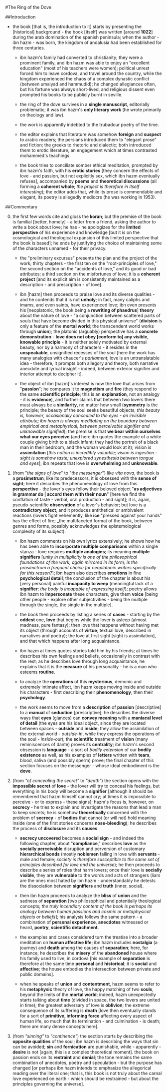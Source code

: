 #The Ring of the Dove

##Introduction

- the book [that is, the introduction to it] starts by presenting the [historical] background - the book [itself] was written [around __1022__] during the arab domination of the spanish peninsula; when the author - ibn hazm - was born, the kingdom of andalusia had been established for three centuries.

	- ibn hazm's family had converted to christianity; they were a prominent family, and ibn hazm was able to enjoy an "excellent education" (most of his teachers were women); political unrest forced him to leave cordova, and travel around the country, while the kingdom experienced the chaos of a complex dynastic conflict (between umaiyad and hammudid); he changed allegiances often, but his fortune was always short-lived, and religious dissent even prompted his books to be publicly burnt in seville.
	
	- the ring of the dove survives in a __single manuscript__, editorially problematic; it was ibn hazm's __only literary work__ (he wrote primarily on theology and law).
	
	- the work is apparently indebted to the trubadour poetry of the time.
	
	- the editor explains that literature was somehow __foreign__ and __suspect__ to arabic readers; the persians introduced them to "elegant prose" and fiction; the greeks to rhetoric and dialectic; both introduced them to erotic literature, an engagement which at times contrasted mohammed's teachings.
	
	- the book tries to conciliate somber ethical meditation, prompted by ibn hazm's faith, with his __erotic stories__ [they concern the effects of love - and passion, but not explicitly sex, which ibn hazm eventually refuses], accompanied by __poems__ and __theoretical discussions__ (all forming a __coherent whole__; _the project is therefore in itself interesting_); the editor adds that, while its prose is commendable and elegant, its poetry is allegedly mediocre (he was working in 1953).
	
##Commentary

0. the first few words cite and gloss the __koran__; but the premise of the book is familial [better, homely] - a letter from a friend, asking the author to write a book about love; he has - he apologizes for the __limited perspective__ of his experience and knowledge [but it is on the cosmological and theological expansion of this limited perspective that the book is based]; he ends by justifying the choice of maintaining some of the characters unnamed - for their privacy.

	- the "preliminary excursus" presents the plan and the project of the work; thirty chapters - the first ten on the "root-principles of love," the second section on the "accidents of love," and its good or bad attributes; a third section on the misfortunes of love; it is a __coherent project__ [and its explicit aim is consistently maintained as a description - and prescription - of love].
	
	- ibn [hazm] then proceeds to praise love and its diverse qualities - and he contends that it is not __unholy__; in fact, many caliphs and imams, and even saints, have experienced love; ibn even presents his [neoplatonic, the book being a __rewriting of phaedrus__] __theory__ about the nature of love - "a conjunction between scattered parts of souls that have become divided in this physical universe" (__division__ is only a feature of the __mortal world__; the transcendent world works through __union__); the platonic (arguably) perspective has a __concrete demonstration__ - __love does not obey [conform to] any visible, knowable principle__ - it is neither solely motivated by external beauty, nor by a harmony of characters - it resides in the __unspeakable__, unsignified recesses of the soul [here the work has many analogies with chaucer's _parliament_; love is an untranslatable idea - therefore, it prompts both allegory and theory, both narrative anecdote and lyrical insight - indeed, between exterior signifier and interior attempt to decipher it].
	
	- the object of ibn [hazm]'s interest is now the love that arises from "__passion__"; he compares it to __magnetism__ and __fire__ (they respond to the same __scientific principle__; this is an __explanation__, not an analogy - it is __evidence__), and further claims that between two lovers there must always be a __similarity__, no matter how small (__symmetry__ is the principle; the beauty of the soul seeks beautiful objects; _this beauty is, however, occasionally concealed to the eyes - an invisible attribute; ibn hazm is always meditating on the boundary between empirical and metaphysical, between perceivable signifier and unknowable signified_); the premise is that __we bear within ourselves what our eyes perceive__ (and here ibn quotes the example of a white couple giving birth to a black infant; they had the portrait of a black man in their bedroom, and the woman would look at it); vision is __assimilation__ [_this notion is incredibly valuable; vision is ingestion - sight is somehow taste; unexplored synesthesia between tongue and eyes_]; ibn repeats that love is __overwhelming__ and __unknowable__.
	
10. (from "_the signs of love_" to "_the messenger_") like _vita nova_, the book is a __prosimetrum__; like its predecessors, it is obsessed with the __sense of sight__; here it describes the phenomenology of love from this __perspective__ - the lover's eyes follow their beloved object "__as adjectives in grammar do | accord them with their noun__" [here we find the conflation of taste - verbal, oral production - and sight]; it is, again, pseudo-scientific __observation__ of a lover's behavior; but love is a __contradictory object__, and it produces antithetical or ambivalent reactions (lovers fight vehemently, like __ice__ "pressed against your hands" has the effect of fire; _the multifaceted format of the book, between genres and forms, possibly acknowledges the epistemological complexity of its subject).

	- ibn hazm comments on his own lyrics extensively; he shows how he has been able to __incorporate multiple comparisons__ within a single stanza - love requires __multiple analogies__; its meaning __multiple signifiers__ [_unity in multiplicity is one of the philosophical foundations of the work, again mirrored in its form; is the prosimetrum a frequent choice for neoplatonic writers specifically for this reason?_]; ibn hazm also describes __emotions__ in fine __psychological detail__; the conclusion of the chapter is about his [very personal] painful __incapacity to weep__ (meaningful lack of a __signifier__; _the body is incapable of expressing itself_); poetry allows ibn hazm to __impersonate__ these characters, give them __voice__ [being other people - explore other subjectivities - being the multiple through the single, the single in the multiple].
	
	- the book then proceeds by listing a series of __cases__ - starting by the __oddest__ one, __love__ that begins while the lover is asleep (almost madness, pure fantasy); then love that happens without having met its object (through accounts of __virtue__; textual love, described in narratives and poetry); the love at first sight [sight is assimilation], and that which happens after long acquaintance.

	- ibn hazm at times quotes stories told him by his friends; at times he describes his own feelings and beliefs, occasionally in contrast with the rest; as he describes love through long acquaintance, he explains that it is the __measure__ of his personality - he is a man who esteems __routine__.
	
	- to analyze the __operations__ of this __mysterious__, demonic and extremely intimate affect, ibn hazm keeps moving inside and outside his characters - first describing their __phenomenology__, then their __psychology__.
	
	- the work seems to move from a __description__ of __passion__ [descriptive] to a __manual__ of __seduction__ [prescriptive]; he describes the diverse ways that __eyes__ (glances) can __convey meaning__ with a __maniacal level of detail__ (the eyes are his ideal object, since they are located between spaces - __outside__ and __inside__; they allow the assimilation of the external world - _outside-in_, while they express the operations of the soul - _inside-out_); the __scientific__ treatment of __vision__ (many reminiscences of dante) proves its __centrality__; ibn hazm's second obsession is __language__ - a sort of _bodily extension_ of our __bodily existence__ as well, as his examples of __letters__ written with __tears__, blood, saliva (and possibly sperm) prove; the final chapter of this section focuses on the messenger - whose ideal embodiment is the __dove__.
	
22. (from _"of concealing the secret"_ to _"death"_) the section opens with the __impossible secret__ of __love__ - the lover will try to conceal his feelings, but everything in his body will become a __signifier__ [although it should be remembered that hazm himself cannot cry; at times it is impossible to perceive - or to express - these signs]; hazm's focus is, however, on __secrecy__ - he tries to explain and investigate the reasons that lead a man to keep secrets; he is somehow __theoretically__ concerned with the problem of __secrecy__ - of __bodies__ that cannot (or will not) hold meaning inside (one of the first stories concerns __nose-bleeding__); he describes the process of __disclosure__ and its __causes__.

	- __secrecy uncovered__ becomes a __social sign__ - and indeed the following chapter, about "__compliance__," describes __love__ as the __socially perceivable__ disruption and perversion of customary __hierarchical bonds__ (mostly __noblemen__ falling in love with __servants__ - male and female; _society is therefore susceptible to the same set of principles described for love and the universe_); he then proceeds to describe a series of roles that harm lovers; once their love is __socially visible__, they are __vulnerable__ to the words and acts of strangers (liars are the ones most hated by ibn hazm - understandably he detests the dissociation between __signifiers__ and __truth__ (inner, social).
	
	- then ibn hazm proceeds to analyze the __bliss__ of __union__ and the sadness of __separation__ [two philosophical and potentially theological concepts; _the truly incendiary content of the book is perhaps its analogy between human passions and cosmic or metaphysical objects or beliefs_]; his analysis follows the same pattern - a combination of __personal experience__, __anecdotes__ witnessed or heard, __poetry__, __scientific detachment__.
	
	- the examples and cases considered turn the treatise into a broader meditation on __human affective life__; ibn hazm includes __nostalgia__ (a journey) and __death__ among the causes of __separation__; here, for instance, he describes the __misery__ of the __abandoned__ house where his family used to live, in cordova [his example of __separation__ is therefore at the same time __personal__ and __historical__; it is __social__ and __affective__; the house embodies the intersection between private and public domains].
	
	- when he speaks of __union__ and __contentment__, hazm seems to refer to his __metaphysic__ theory of love, the happy matching of two __souls__, beyond the limits of the __mortal world__; indeed, hazm unexpectedly starts talking about __time__ (divided in space, the two lovers are united in time); the greatest adversary of love is __oblivion__; the extreme consequence of its suffering is __death__ [love then eventually stands for a sort of __primitive, informing force__ affecting every aspect of human life, so much that its termination - and culmination - is death; there are many dense concepts here].
	
30. (from _"sinning"_ to _"continence"_) the section starts by describing the __opposite qualities__ of the soul; ibn hazm is describing the ways that sin can be avoided; __sin__ and __fornication__ are punishable, while - apparently - __desire__ is not [again, this is a complex theoretical moment]. the book on passion ends on its __restraint__ and __denial__; the tone remains the same combination of anecdotes, poetry and speculation - but the purpose has changed [or perhaps ibn hazm intends to emphasize the allegorical reading over the literal one; that is, this book is not truly about the carnal love experienced on earth - which should be restrained - but about the principles governing the universe].